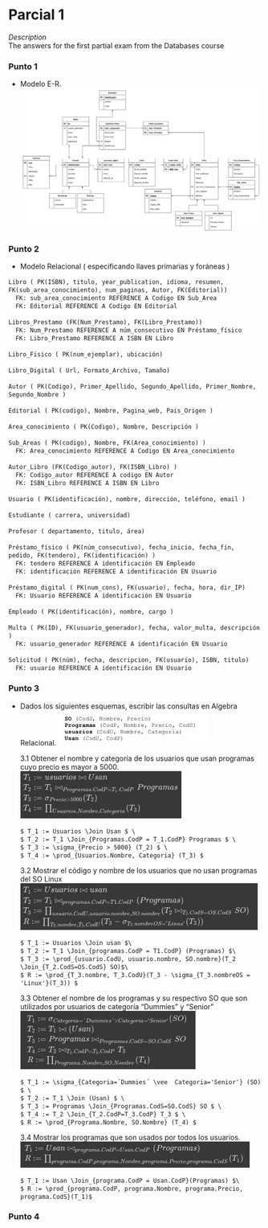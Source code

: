 # Parcial 1
*Description*\
The answers for the first partial exam from the Databases course

### Punto 1
* Modelo E-R.
![modeloER](imgs/punto-uno-p1.jpg "modelo ER")

### Punto 2
* Modelo Relacional ( especificando llaves primarias y foráneas )
```
Libro ( PK(ISBN), titulo, year_publication, idioma, resumen, FK(sub_area_conocimiento), num_paginas, Autor, FK(Editorial))
  FK: sub_area_conocimiento REFERENCE A Codigo EN Sub_Area
  FK: Editorial REFERENCE A Codigo EN Editorial

Libros_Prestamo (FK(Num_Prestamo), FK(Libro_Prestamo))
  FK: Num_Prestamo REFERENCE A núm_consecutivo EN Préstamo_físico
  FK: Libro_Prestamo REFERENCE A ISBN EN Libro

Libro_Fisico ( PK(num_ejemplar), ubicación)

Libro_Digital ( Url, Formato_Archivo, Tamaño)

Autor ( PK(Codigo), Primer_Apellido, Segundo_Apellido, Primer_Nombre, Segundo_Nombre )

Editorial ( PK(codigo), Nombre, Pagina_web, Pais_Origen )

Area_conocimiento ( PK(Codigo), Nombre, Descripción )

Sub_Areas ( PK(codigo), Nombre, FK(Area_conocimiento) )
  FK: Area_conocimiento REFERENCE A Codigo EN Area_conocimiento

Autor_Libro (FK(Codigo_autor), FK(ISBN_Libro) )
  FK: Codigo_autor REFERENCE A codigo EN Autor
  FK: ISBN_Libro REFERENCE A ISBN EN Libro

Usuario ( PK(identificación), nombre, dirección, teléfono, email )

Estudiante ( carrera, universidad)

Profesor ( departamento, titulo, área)

Préstamo_físico ( PK(núm_consecutivo), fecha_inicio, fecha_fin, pedido, FK(tendero), FK(identificación) )
  FK: tendero REFERENCE A identificación EN Empleado
  FK: identificación REFERENCE A identificación EN Usuario

Préstamo_digital ( PK(num_cons), FK(usuario), fecha, hora, dir_IP)
  FK: Usuario REFERENCE A identificación EN Usuario

Empleado ( PK(identificación), nombre, cargo )

Multa ( PK(ID), FK(usuario_generador), fecha, valor_multa, descripción )
  FK: usuario_generador REFERENCE A identificación EN Usuario

Solicitud ( PK(núm), fecha, descripcion, FK(usuario), ISBN, titulo)
  FK: usuario REFERENCE A identificación EN Usuario
```

### Punto 3
* Dados los siguientes esquemas, escribir las consultas en Algebra Relacional.
![punto3](imgs/p33.jpeg "Queries")

  3.1 Obtener el nombre y categoría de los usuarios que usan programas cuyo precio es mayor a 5000.
    ![3.1](imgs/3.1.jpeg)
    ```
    $ T_1 := Usuarios \Join Usan $ \
    $ T_2 := T_1 \Join_{Programas.CodP = T_1.CodP} Programas $ \
    $ T_3 := \sigma_{Precio > 5000} (T_2) $ \
    $ T_4 := \prod_{Usuarios.Nombre, Categoria} (T_3) $
    ```

  3.2 Mostrar el código y nombre de los usuarios que no usan programas del SO Linux
    ![3.2](imgs/3.2.jpeg)
    ```
    $ T_1 := Usuarios \Join usan $\
    $ T_2 := T_1 \Join_{programas.CodP = T1.CodP} (Programas) $\
    $ T_3 := \prod_{usuario.CodU, usuario.nombre, SO.nombre}(T_2 \Join_{T_2.CodS=OS.CodS} SO)$\
    $ R := \prod_{T_3.nombre, T_3.CodU}(T_3 - \sigma_{T_3.nombreOS = 'Linux'}(T_3)) $
    ```
  3.3 Obtener el nombre de los programas y su respectivo SO que son utilizados por usuarios
de categoría “Dummies” y “Senior”
    ![3.3](imgs/3.3.jpeg)
    ```
    $ T_1 := \sigma_{Categoria=´Dummies´ \vee  Categoria='Senior'} (SO) $ \
    $ T_2 := T_1 \Join (Usan) $ \
    $ T_3 := Programas \Join_{Programas.CodS=SO.CodS} SO $ \
    $ T_4 := T_2 \Join_{T_2.CodP=T_3.CodP} T_3 $ \
    $ R := \prod_{Programa.Nombre, SO.Nombre} (T_4) $
    ```
  3.4 Mostrar los programas que son usados por todos los usuarios.
    ![3.4](imgs/3.4.jpeg)
    ```
    $ T_1 := Usan \Join_{programa.CodP = Usan.CodP}(Programas) $\
    $ R := \prod_{programa.CodP, programa.Nombre, programa.Precio, programa.CodS}(T_1)$
    ```
### Punto 4
